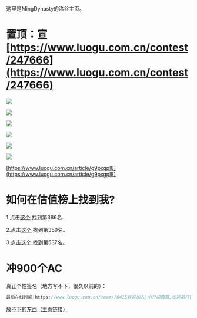 这里是MingDynasty的洛谷主页。

# 置顶：宣[https://www.luogu.com.cn/contest/247666](https://www.luogu.com.cn/contest/247666)

![](https://atrating.baoshuo.dev/rating?username=MingDynasty)

![](https://atcoder.junah.dev/v2/generate_badge?name=MingDynasty)

![](https://api.jerryz.com.cn/about?id=1015347&dark_mode=true&disable_cache=true)

![](https://api.jerryz.com.cn/shield?id=1015347&dark_mode=true&disable_cache=true)

![](https://api.jerryz.com.cn/guzhi?id=1015347&scores=100,69,54,64,30&dark_mode=true&disable_cache=true)

![](https://api.jerryz.com.cn/practice?id=1015347&dark_mode=true&disable_cache=true)

[https://www.luogu.com.cn/article/g9pxgpl8](https://www.luogu.com.cn/article/g9pxgpl8)

# 如何在估值榜上找到我?

1.点击[这个](https://www.luogu.com.cn/ranking?orderBy=social&order=desc&page=8),找到第386名.

2.点击[这个](https://www.luogu.com.cn/ranking?orderBy=practice&order=desc&page=8),找到第359名。

3.点击[这个](https://www.luogu.com.cn/ranking?page=11),找到第537名。

# 冲900个AC

真正个性签名（地方写不下，很久以前的）：

```cpp
最后在线时间|https://www.luogu.com.cn/team/76415欢迎加入|小升初蒟蒻,欢迎吊打|开局一个碗,结局一根绳|最高排名807|坐标:陕西宝鸡|互关忘私(实名,3天內),误杀私|禁止炸铃,炸铃杀|题解不懂可私信|删display none看主页|估值前500进度:302->322|已完成目标！(前1000）|Even if the finish line is far away, we must walk to the end.
```

[放不下的东西（主页链接）](https://www.luogu.me/article/hu9a8skr)
